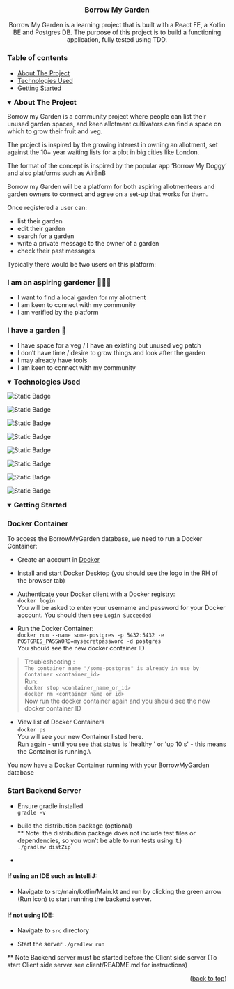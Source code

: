 <a id="readme-top"></a>

<h3 align="center">Borrow My Garden</h3>


<p style="text-align:center;">
Borrow My Garden is a learning project that is built with a React FE, a Kotlin BE and Postgres DB.
The purpose of this project is to build a functioning application, fully tested using TDD. 
</p>


### Table of contents
- [About The Project](#about-the-project)
- [Technologies Used](#technologies-used)
- [Getting Started](#getting-started)

<!-- ABOUT THE PROJECT -->

<details open>
  <summary>
    <h3 style="display: inline; margin: 0;">About The Project</h3>
  </summary>
  <p>Borrow my Garden is a community project where people can list their unused garden spaces, and keen allotment cultivators can find a space on which to grow their fruit and veg.

The project is inspired by the growing interest in owning an allotment, set against the 10+ year waiting lists for a plot in big cities like London.

The format of the concept is inspired by the popular app ‘Borrow My Doggy’ and also platforms such as AirBnB

Borrow my Garden will be a platform for both aspiring allotmenteers and garden owners to connect and agree on a set-up that works for them.

Once registered a user can:

- list their garden
- edit their garden
- search for a garden
- write a private message to the owner of a garden
- check their past messages

Typically there would be two users on this platform:

### I am an aspiring gardener 👨🏽‍🌾

- I want to find a local garden for my allotment
- I am keen to connect with my community
- I am verified by the platform

### I have a garden 🌷

- I have space for a veg / I have an existing but unused veg patch
- I don’t have time / desire to grow things and look after the garden
- I may already have tools
- I am keen to connect with my community</p>
</details>

<details open>
  <summary>
    <h3 style="display: inline; margin: 0;">Technologies Used</h3>
  </summary>

![Static Badge](https://img.shields.io/badge/Koltin-%23ffcc00?style=for-the-badge&logo=kotlin&logoColor=black)

![Static Badge](https://img.shields.io/badge/React-%23ff9900?style=for-the-badge&logo=React&logoColor=black)

![Static Badge](https://img.shields.io/badge/Vite-%23ff6600?style=for-the-badge&logo=Vite&logoColor=black)

![Static Badge](https://img.shields.io/badge/Postgresql-%23cc3399?style=for-the-badge&logo=Postgresql&logoColor=black)

![Static Badge](https://img.shields.io/badge/Docker-%23990066?style=for-the-badge&logo=Docker&logoColor=black)

![Static Badge](https://img.shields.io/badge/Tailwind-%233399cc?style=for-the-badge&logo=Tailwind&logoColor=black)

![Static Badge](https://img.shields.io/badge/Playwright-%23006699?style=for-the-badge&logo=Playwright&logoColor=black)

![Static Badge](https://img.shields.io/badge/JUnit-%23ccee66?style=for-the-badge&logo=Junit&logoColor=black)

[//]: # (remaining colour refs: 99cc33, 669900)

</details>

<details open>
  <summary>
    <h3 style="display: inline; margin: 0;">Getting Started</h3>
  </summary>
  <h3>Docker Container</h3>
  <p> 
To access the BorrowMyGarden database, we need to run a Docker Container:

- Create an account in [Docker](https://login.docker.com/u/login/identifier?state=hKFo2SB1RVBzWTNlZDBRci16alAxNTRTV1Vwckd2Vkczb1AxTaFur3VuaXZlcnNhbC1sb2dpbqN0aWTZIF83Q1ZTRXNBUGUtRWxYLTFpZmlSb2hyeEg3Rk1YcUZro2NpZNkgRmkyQ0VleDZtMzhkS1lxdnZaWVljSms5SUN0cGc3ZzQ)


- Install and start Docker Desktop (you should see the logo in the RH of the browser tab)


- Authenticate your Docker client with a Docker registry:\
  ```docker login```\
  You will be asked to enter your username and password for your Docker account.
  You should then see ```Login Succeeded```


- Run the Docker Container:\
  ```docker run --name some-postgres -p 5432:5432 -e POSTGRES_PASSWORD=mysecretpassword -d postgres``` \
  You should see the new docker container ID

>Troubleshooting : \
```The container name "/some-postgres" is already in use by Container <container_id>```\
Run:\
> ```docker stop <container_name_or_id>```\
```docker rm <container_name_or_id>```\
Now run the docker container again and you should see the new docker container ID

- View list of Docker Containers \
  ```docker ps```\
  You will see your new Container listed here.\
  Run again - until you see that status is 'healthy ' or 'up 10 s' - this means the Container is running.\

You now have a Docker Container running with your BorrowMyGarden database

### Start Backend Server
- Ensure gradle installed\
  ```gradle -v```

- build the distribution package (optional)\
  ** Note: the distribution package does not include test files or dependencies, so you won’t be able to run tests using it.)\
  ```./gradlew distZip```

-

#### If using an IDE such as IntelliJ:

- Navigate to src/main/kotlin/Main.kt and run by clicking the green arrow (Run icon) to start running the backend server.


#### If not using IDE:


- Navigate to ```src``` directory

- Start the server
  ```./gradlew run```

** Note Backend server must be started before the Client side server (To start Client side server see client/README.md for instructions)
</p>
</details>
<p align="right">(<a href="#readme-top">back to top</a>)</p>



